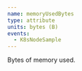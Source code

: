 ```yaml
---
name: memoryUsedBytes
type: attribute
units: bytes (B)
events:
  - K8sNodeSample
---
```


Bytes of memory used.